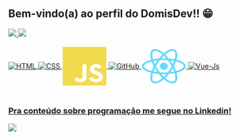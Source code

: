 ## Bem-vindo(a) ao perfil do DomisDev!! 😁

 <div>
   <a href="https://github.com/Domisnnet">
   <img height="180em" src="https://github-readme-stats.vercel.app/api?username=Domisnnet&show_icons=true&theme=tokyonight&include_all_commits=true&count_private=true"/>
   <img height="180em" src="https://github-readme-stats.vercel.app/api/top-langs/?username=Domisnnet&layout=compact&langs_count=6&theme=tokyonight"/>
</div>
    
<div style="display: inline_block"><br>
  <img align="center" alt="HTML" height="80" width="90" src="https://cdn.jsdelivr.net/gh/devicons/devicon@latest/icons/html5/html5-plain-wordmark.svg"/>
  <img align="center" alt="CSS" height="80" width="90" src="https://cdn.jsdelivr.net/gh/devicons/devicon@latest/icons/css3/css3-plain-wordmark.svg"/>
  <img align="center" alt="Js" height="80" width="90" src="https://raw.githubusercontent.com/devicons/devicon/master/icons/javascript/javascript-plain.svg">
  <picture>
    <source 
      media="(prefers-color-scheme: dark)"
      srcset="https://raw.githubusercontent.com/danielcranney/readme-generator/main/public/icons/skills/github-dark.svg">
    <source
      media="(prefers-color-scheme: light)"
      srcset="https://cdn.jsdelivr.net/gh/devicons/devicon@latest/icons/github/github-original-wordmark.svg">
    <img 
      align="center" 
      alt="GitHub" 
      height="80" 
      width="90" 
      src="https://raw.githubusercontent.com/danielcranney/readme-generator/main/public/icons/skills/github-dark.svg">
  </picture>
  <img align="center" alt="React" height="80" width="90" src="https://raw.githubusercontent.com/devicons/devicon/master/icons/react/react-original.svg">
  <img align="center" alt="Vue-Js" height="80" width="90" src="https://cdn.jsdelivr.net/gh/devicons/devicon@latest/icons/vuejs/vuejs-original-wordmark.svg"/>       
</div>
 
<br>
 
### Pra conteúdo sobre programação me segue no Linkedin!
 
<div> 
  <a href="https://www.linkedin.com/in/dominique-marcelino-gon%C3%A7alves-09b871331/" target="_blank"><img src="https://img.shields.io/badge/-LinkedIn-%230077B5?style=for-the-badge&logo=linkedin&logoColor=white" target="_blank"></a>
</div>
